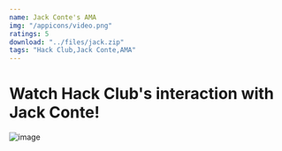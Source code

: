 ```yaml
---
name: Jack Conte's AMA
img: "/appicons/video.png"
ratings: 5
download: "../files/jack.zip"
tags: "Hack Club,Jack Conte,AMA"
---
```


# Watch Hack Club's interaction with Jack Conte!

<img src="../../screenshots/Jack/ss1.webp" alt="image" >
